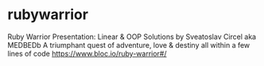 rubywarrior
===========

 Ruby Warrior Presentation: Linear & OOP Solutions by Sveatoslav Circel aka MEDBEDb A triumphant quest of adventure, love & destiny all within a few lines of code https://www.bloc.io/ruby-warrior#/
